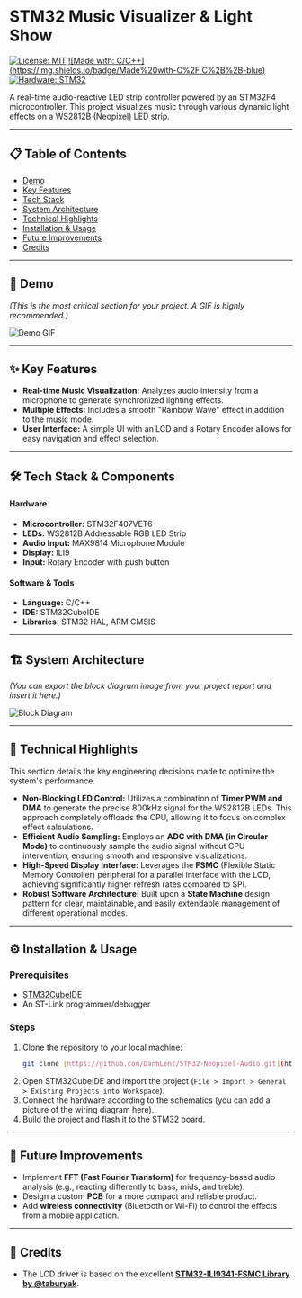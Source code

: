 # STM32 Music Visualizer & Light Show

[![License: MIT](https://img.shields.io/badge/License-MIT-yellow.svg)](https://opensource.org/licenses/MIT)
[![Made with: C/C++](https://img.shields.io/badge/Made%20with-C%2F C%2B%2B-blue)](https://en.cppreference.com/)
[![Hardware: STM32](https://img.shields.io/badge/Hardware-STM32-orange)](https://www.st.com/en/microcontrollers-microprocessors/stm32-32-bit-arm-cortex-mcus.html)

A real-time audio-reactive LED strip controller powered by an STM32F4 microcontroller. This project visualizes music through various dynamic light effects on a WS2812B (Neopixel) LED strip.

---

## 📋 Table of Contents

- [Demo](#-demo)
- [Key Features](#-key-features)
- [Tech Stack](#-tech-stack--components)
- [System Architecture](#-system-architecture)
- [Technical Highlights](#-technical-highlights)
- [Installation & Usage](#-installation--usage)
- [Future Improvements](#-future-improvements)
- [Credits](#-credits)

---

## 📸 Demo

*(This is the most critical section for your project. A GIF is highly recommended.)*

![Demo GIF](link_to_your_gif.gif)

---

## ✨ Key Features

-   **Real-time Music Visualization:** Analyzes audio intensity from a microphone to generate synchronized lighting effects.
-   **Multiple Effects:** Includes a smooth "Rainbow Wave" effect in addition to the music mode.
-   **User Interface:** A simple UI with an LCD and a Rotary Encoder allows for easy navigation and effect selection.

---

## 🛠️ Tech Stack & Components

#### Hardware
-   **Microcontroller:** STM32F407VET6
-   **LEDs:** WS2812B Addressable RGB LED Strip
-   **Audio Input:** MAX9814 Microphone Module
-   **Display:** ILI9
-   **Input:** Rotary Encoder with push button

#### Software & Tools
-   **Language:** C/C++
-   **IDE:** STM32CubeIDE
-   **Libraries:** STM32 HAL, ARM CMSIS

---

## 🏗️ System Architecture

*(You can export the block diagram image from your project report and insert it here.)*

![Block Diagram](link_to_your_diagram.png)

---

## 🔧 Technical Highlights

This section details the key engineering decisions made to optimize the system's performance.

-   **Non-Blocking LED Control:** Utilizes a combination of **Timer PWM and DMA** to generate the precise 800kHz signal for the WS2812B LEDs. This approach completely offloads the CPU, allowing it to focus on complex effect calculations.
-   **Efficient Audio Sampling:** Employs an **ADC with DMA (in Circular Mode)** to continuously sample the audio signal without CPU intervention, ensuring smooth and responsive visualizations.
-   **High-Speed Display Interface:** Leverages the **FSMC** (Flexible Static Memory Controller) peripheral for a parallel interface with the LCD, achieving significantly higher refresh rates compared to SPI.
-   **Robust Software Architecture:** Built upon a **State Machine** design pattern for clear, maintainable, and easily extendable management of different operational modes.

---

## ⚙️ Installation & Usage

### Prerequisites
- [STM32CubeIDE](https://www.st.com/en/development-tools/stm32cubeide.html)
- An ST-Link programmer/debugger

### Steps
1.  Clone the repository to your local machine:
    ```bash
    git clone [https://github.com/DanhLent/STM32-Neopixel-Audio.git](https://github.com/DanhLent/STM32-Neopixel-Audio.git)
    ```
2.  Open STM32CubeIDE and import the project (`File > Import > General > Existing Projects into Workspace`).
3.  Connect the hardware according to the schematics (you can add a picture of the wiring diagram here).
4.  Build the project and flash it to the STM32 board.

---

## 🚀 Future Improvements

-   Implement **FFT (Fast Fourier Transform)** for frequency-based audio analysis (e.g., reacting differently to bass, mids, and treble).
-   Design a custom **PCB** for a more compact and reliable product.
-   Add **wireless connectivity** (Bluetooth or Wi-Fi) to control the effects from a mobile application.

---

## 🙏 Credits

-   The LCD driver is based on the excellent **[STM32-ILI9341-FSMC Library by @taburyak](https://github.com/taburyak/STM32-ILI9341-FSMC-Library)**.
